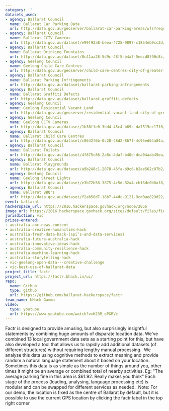 ```yaml
---
category: ''
datasets_used:
- agency: Ballarat Council
  name: Ballarat Car Parking Data
  url: http://data.gov.au/geoserver/ballarat-car-parking-areas/wfs?request=GetFeature&typeName=eb670c53_1fbc_4ca5_9ffd_4e336fdb0763&outputFormat=csv
- agency: Ballarat Council
  name: Ballarat CCTV Cameras
  url: http://data.gov.au/dataset/e99f92a8-beea-4725-9897-c1854eb9cc3d/resource/e9e0a68d-1bc9-4f49-8df5-7528d2129100/download/cctv.csv
- agency: Ballarat Council
  name: Ballarat Drinking Fountains
  url: http://data.gov.au/dataset/0c41aa28-5d9c-48f5-b4a7-5eecd8f90c8c/resource/a21e5855-747f-4631-8179-8604b2040e7f/download/BallaratDrinkingFountains.csv
- agency: Geelong Council
  name: Geelong Child Care Centres
  url: http://data.gov.au/geoserver/child-care-centres-city-of-greater-geelong/wfs?request=GetFeature&typeName=ckan_6a564f08_0dd0_4845_bd9c_eedb5d8071fa&outputFormat=csv
- agency: Ballarat Council
  name: Ballarat Parking Infringements
  url: http://data.gov.au/dataset/ballarat-parking-infringements
- agency: Ballarat Council
  name: Ballarat Graffiti Defects
  url: http://data.gov.au/dataset/ballarat-graffiti-defects
- agency: Geelong Council
  name: Geelong Residential Vacant Land
  url: http://data.gov.au/geoserver/residential-vacant-land-city-of-greater-geelong/wfs?request=GetFeature&typeName=ckan_46892a6f_eae7_46ef_9ad3_d022c33fa730&outputFormat=csv
- agency: Geelong Council
  name: Geelong CCTV Cameras
  url: http://data.gov.au/dataset/1b36f1e0-3bd4-45c4-b69c-da7515ec1710/resource/d433ed76-9f19-43c0-9687-71812307decb/download/CCTVcameralocation2.csv
- agency: Ballarat Council
  name: Ballarat Child Care Centres
  url: http://data.gov.au/dataset/c8642f6b-0c28-48d2-867f-4c95ed64a84a/resource/57b5b44c-a477-41c2-b3ba-dfb7f7047848/download/ballaratchildcarecentres.csv
- agency: Ballarat Council
  name: Ballarat Toilets
  url: http://data.gov.au/dataset/4f875c86-2a8c-4daf-b40d-dca04aab49ea/resource/76d31bf1-a106-4c24-b37f-dae17fc691bd/download/ballaratpublictoilets.csv
- agency: Ballarat Council
  name: Ballarat Playgrounds
  url: http://data.gov.au/dataset/a9b248c1-2078-45fa-b9c6-b2ae562c87b2/resource/f63ad2fa-9d7e-410e-a488-04219701af5d/download/BallaratPlaygrounds.csv
- agency: Geelong Council
  name: Geelong Street Lights
  url: http://data.gov.au/dataset/e3b72b58-3875-4c5d-82a4-cb16dc0b0af8/resource/41139bf8-6c28-48c2-a423-ca61a3b3da36/download/geelongstreetlights.csv
- agency: Ballarat Council
  name: Ballarat BBQ's
  url: http://data.gov.au/dataset/f2ab58d7-18b7-44dc-9121-9cd0ae829d22/resource/f01abfb8-ae42-44cc-a82c-d966649aa7d8/download/BallaratBBQs.csv
event: ballarat
hackerspace_url: https://2016.hackerspace.govhack.org/node/2056
image_url: https://2016.hackerspace.govhack.org/sites/default/files/field/image/bhacktest.png
jurisdiction: vic
prizes-entered:
- australia-abc-news-content
- australia-creative-humanities-hack
- australia-fresh-data-hack-(api’s-and-data-services)
- australia-future-australia-hack
- australia-innovative-ideas-hack
- australia-community-resilience-hack
- australia-machine-learning-hack
- australia-storytelling-hack
- vic-geelong-open-data---creative-challenge
- vic-best-use-of-ballarat-data
project_title: factr
project_url: https://factr.bhack.in/ui/
repo:
  name: Github
  type: github
  url: https://github.com/ballarat-hackerspace/factr
team_name: bHack Gamma
video:
  type: youtube
  url: https://www.youtube.com/watch?v=H23M_oPXRVc
---
```


Factr is designed to provide amusing, but also surprisingly insightful statements by combining huge amounts of disparate location data. We've combined 13 local government data sets as a starting point for this, but have also developed a tool that allows us to rapidly add additional datasets (of different structures) without requiring lengthy manual processing. 
We analyse this data using cognitive methods to extract meaning and provide random a natural language statement about it based on your location. Sometimes this data is as simple as the number of things around you, other times it might be an average or combined total of nearby activities. Eg:
"The average parking fine in this area is $61.92. Really makes you think"
Each stage of the process (loading, analysing, language processing etc) is modular and can be swapped for different services as needed. 
Note: For our demo, the location is fixed as the centre of Ballarat by default, but it is possible to use the current GPS location by clicking the factr label in the top right corner